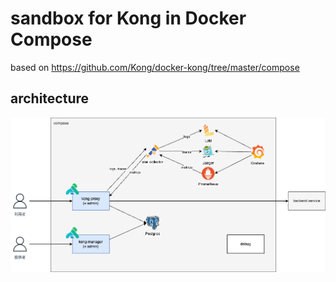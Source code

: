# sandbox for Kong in Docker Compose

based on https://github.com/Kong/docker-kong/tree/master/compose

## architecture

![image](/images/compose.drawio.png)
